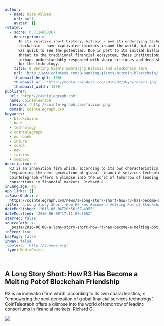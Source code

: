 ```yaml
---
author:
  - name: Rita Ahlman
    url: null
    avatar: {}
related:
  - score: 0.7126868367
    description: >-
      In its relative short history, bitcoin - and its underlying technology the
      blockchain - have captivated thinkers around the world, but not everyone
      was quick to see the potential. Due in part to its initial billing as a
      threat to the traditional financial ecosystem, these institutions have
      perhaps understandably responded with sharp critiques and deep skepticism
      for the technology.
    title: 8 Banking Giants Embracing Bitcoin and Blockchain Tech
    url: 'http://www.coindesk.com/8-banking-giants-bitcoin-blockchain/'
    thumbnail_height: 1000
    thumbnail_url: 'http://media.coindesk.com/2015/07/skyscrapers.jpg'
    thumbnail_width: 1500
publisher:
  url: 'http://cointelegraph.com'
  name: CoinTelegraph
  favicon: 'http://cointelegraph.com/favicon.png'
  domain: cointelegraph.com
keywords:
  - blockchains
  - bank
  - technology
  - cointelegraph
  - non-bank
  - insure
  - corda
  - new
  - raisins
  - members
description: >-
  R3 is an innovation firm which, according to its own characteristics, is
  "empowering the next generation of global financial services technology".
  CoinTelegraph offers a glimpse into the world of tomorrow of leading
  consortiums in financial markets. Richard G.
inLanguage: en
app_links: []
isBasedOnUrl: >-
  https://cointelegraph.com/news/a-long-story-short-how-r3-has-become-a-melting-pot-of-blockchain-friendship
title: 'A Long Story Short: How R3 Has Become a Melting Pot of Blockchain Friendship'
datePublished: '2016-06-08T20:56:57.495Z'
dateModified: '2016-06-08T17:11:09.705Z'
starred: false
sourcePath: >-
  _posts/2016-06-08-a-long-story-short-how-r3-has-become-a-melting-pot-of-block.md
inFeed: true
hasPage: false
inNav: false
_context: 'http://schema.org'
_type: MediaObject

---
```

<article style=""><h1>A Long Story Short: How R3 Has Become a Melting Pot of Blockchain Friendship</h1><p>R3 is an innovation firm which, according to its own characteristics, is "empowering the next generation of global financial services technology". CoinTelegraph offers a glimpse into the world of tomorrow of leading consortiums in financial markets. Richard G.</p><img src="http://cointelegraph.com/images/725_aHR0cDovL2NvaW50ZWxlZ3JhcGguY29tL3N0b3JhZ2UvdXBsb2Fkcy92aWV3L2Y5YzIwYzQ1NWM1NmMwMzk4YTA2OWQ5MmQ1OTdlODIwLmpwZw==.jpg" /></article>